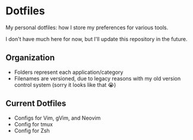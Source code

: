 # Dotfiles

My personal dotfiles: how I store my preferences for various tools.

I don't have much here for now, but I'll update this repository in the future.

## Organization

- Folders represent each application/category
- Filenames are versioned, due to legacy reasons with my old version control system (sorry it looks like that :sob:)

## Current Dotfiles

- Configs for Vim, gVim, and Neovim
- Config for tmux
- Config for Zsh
